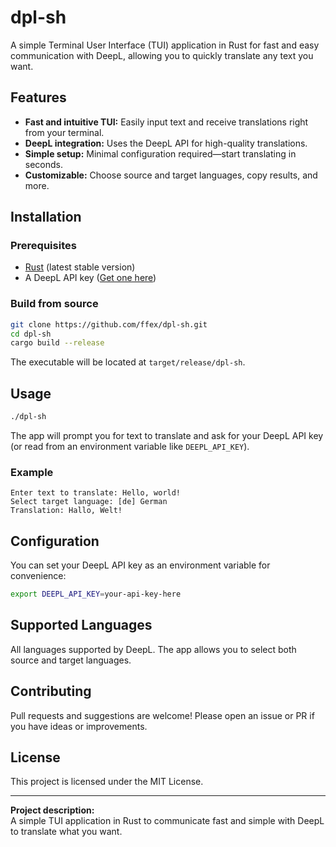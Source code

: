 # dpl-sh

A simple Terminal User Interface (TUI) application in Rust for fast and easy communication with DeepL, allowing you to quickly translate any text you want.

## Features

- **Fast and intuitive TUI:** Easily input text and receive translations right from your terminal.
- **DeepL integration:** Uses the DeepL API for high-quality translations.
- **Simple setup:** Minimal configuration required—start translating in seconds.
- **Customizable:** Choose source and target languages, copy results, and more.

## Installation

### Prerequisites

- [Rust](https://www.rust-lang.org/tools/install) (latest stable version)
- A DeepL API key ([Get one here](https://www.deepl.com/pro-api))

### Build from source

```sh
git clone https://github.com/ffex/dpl-sh.git
cd dpl-sh
cargo build --release
```

The executable will be located at `target/release/dpl-sh`.

## Usage

```sh
./dpl-sh
```

The app will prompt you for text to translate and ask for your DeepL API key (or read from an environment variable like `DEEPL_API_KEY`).

### Example

```
Enter text to translate: Hello, world!
Select target language: [de] German
Translation: Hallo, Welt!
```

## Configuration

You can set your DeepL API key as an environment variable for convenience:

```sh
export DEEPL_API_KEY=your-api-key-here
```

## Supported Languages

All languages supported by DeepL. The app allows you to select both source and target languages.

## Contributing

Pull requests and suggestions are welcome! Please open an issue or PR if you have ideas or improvements.

## License

This project is licensed under the MIT License.

---

**Project description:**  
A simple TUI application in Rust to communicate fast and simple with DeepL to translate what you want.
